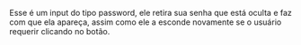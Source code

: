 Esse é um input do tipo password, ele retira sua senha que está oculta e faz com que ela apareça, assim como ele a esconde novamente se o usuário requerir clicando no botão.
